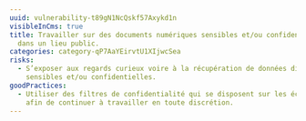 ```yaml
---
uuid: vulnerability-t89gN1NcQskf57Axykd1n
visibleInCms: true
title: Travailler sur des documents numériques sensibles et/ou confidentiels,
  dans un lieu public.
categories: category-qP7AaYEirvtU1XIjwcSea
risks:
  - S’exposer aux regards curieux voire à la récupération de données dites
    sensibles et/ou confidentielles.
goodPractices:
  - Utiliser des filtres de confidentialité qui se disposent sur les écrans,
    afin de continuer à travailler en toute discrétion.
---
```

